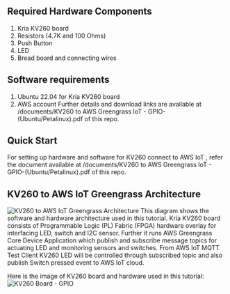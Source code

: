 ## Required Hardware Components
1. Kria KV260 board
2. Resistors (4.7K and 100 Ohms)
3. Push Button
4. LED
5. Bread board and connecting wires

## Software requirements
1. Ubuntu 22.04 for Kria KV260 board
2. AWS account
Further details and download links are available at /documents/KV260 to AWS Greengrass IoT - GPIO-(Ubuntu/Petalinux).pdf of this repo.

## Quick Start
For setting up hardware and software for KV260 connect to AWS IoT , refer the document available at /documents/KV260 to AWS Greengrass IoT - GPIO-(Ubuntu/Petalinux).pdf of this repo.

## KV260 to AWS IoT Greengrass Architecture

![KV260 to AWS IoT Greengrass Architecture](https://github.com/LogicTronix/kria-cloud-certifications-private/blob/main/KV260/AWS/ubuntu/documents/KV260_AWS_IoT.png)
This diagram shows the software and hardware architecture used in this tutorial. 
Kria KV260 board consists of Programmable Logic (PL) Fabric (FPGA)  hardware overlay for interfacing LED, switch and I2C sensor. 
Further it runs AWS Greengrass Core Device Application which publish and subscribe message topics for actuating LED and monitoring sensors and switches. 
From AWS IoT MQTT Test Client KV260 LED will be controlled through subscribed topic and also publish Switch pressed event to AWS IoT cloud.

Here is the image of KV260 board and hardware used in this tutorial:
![KV260 Board - GPIO](https://github.com/LogicTronix/kria-cloud-certifications-private/blob/main/KV260/AWS/ubuntu/documents/kv260-gpio.jpg)


